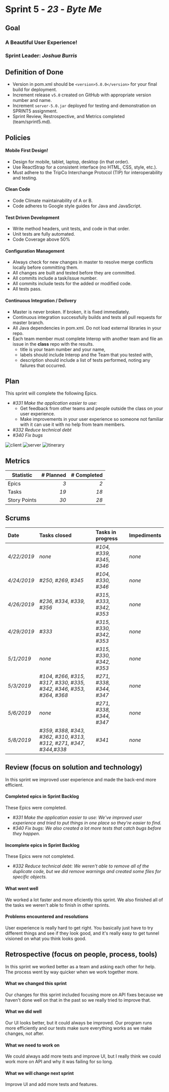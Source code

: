 # Sprint 5 - *23* - *Byte Me*

## Goal

### A Beautiful User Experience!
### Sprint Leader: *Joshua Burris*

## Definition of Done

* Version in pom.xml should be `<version>5.0.0</version>` for your final build for deployment.
* Increment release `v5.0` created on GitHub with appropriate version number and name.
* Increment `server-5.0.jar` deployed for testing and demonstration on SPRINT5 assignment.
* Sprint Review, Restrospective, and Metrics completed (team/sprint5.md).


## Policies

#### Mobile First Design!
* Design for mobile, tablet, laptop, desktop (in that order).
* Use ReactStrap for a consistent interface (no HTML, CSS, style, etc.).
* Must adhere to the TripCo Interchange Protocol (TIP) for interoperability and testing.
#### Clean Code
* Code Climate maintainability of A or B.
* Code adheres to Google style guides for Java and JavaScript.
#### Test Driven Development
* Write method headers, unit tests, and code in that order.
* Unit tests are fully automated.
* Code Coverage above 50%
#### Configuration Management
* Always check for new changes in master to resolve merge conflicts locally before committing them.
* All changes are built and tested before they are committed.
* All commits include a task/issue number.
* All commits include tests for the added or modified code.
* All tests pass.
#### Continuous Integration / Delivery 
* Master is never broken.  If broken, it is fixed immediately.
* Continuous integration successfully builds and tests all pull requests for master branch.
* All Java dependencies in pom.xml.  Do not load external libraries in your repo. 
* Each team member must complete Interop with another team and file an issue in the **class** repo with the results.
  * title is your team number and your name, 
  * labels should include Interop and the Team that you tested with, 
  * description should include a list of tests performed, noting any failures that occurred.


## Plan

This sprint will complete the following Epics.

* *#331 Make the application easier to use:*
  * Get feedback from other teams and people outside the class on your user experience.
  * Make improvements in your user experience so someone not familiar with it can use it with no help from team members.
* *#332 Reduce technical debt*
* *#340 Fix bugs*

![client](https://github.com/csucs314s19/t23/blob/master/sprints/sprint4_resources/clientDiagram.svg)
![server](https://github.com/csucs314s19/t23/blob/master/sprints/sprint4_resources/server.svg)
![itinerary](https://github.com/csucs314s19/t23/blob/master/sprints/sprint4_resources/itinerary.svg)


## Metrics

| Statistic | # Planned | # Completed |
| --- | ---: | ---: |
| Epics | *3* | *2* |
| Tasks |  *19*   | *18* | 
| Story Points |  *30*  | *28* | 


## Scrums

| Date | Tasks closed  | Tasks in progress | Impediments |
| :--- | :--- | :--- | :--- |
| *4/22/2019* | *none* | *#104, #339, #345, #346* | *none* |
| *4/24/2019* | *#250, #269, #345* | *#104, #330, #346* | *none* |
| *4/26/2019* | *#236, #334, #339, #356* | *#315, #333, #342, #353* | *none* |
| *4/29/2019* | *#333* | *#315, #330, #342, #353* | *none* |
| *5/1/2019* | *none* | *#315, #330, #342, #353* | *none* |
| *5/3/2019* | *#104, #266, #315, #317, #330, #335, #342, #346, #353, #364, #368* | *#271, #338, #344, #347* | *none* |
| *5/6/2019* | *none* | *#271, #338, #344, #347* | *none* |
| *5/8/2019* | *#359, #388, #343, #362, #310, #313, #312, #271, #347, #344,#338* | *#341* | *none* |



## Review (focus on solution and technology)

In this sprint we improved user experience and made the back-end more efficient.

#### Completed epics in Sprint Backlog 

These Epics were completed.

* *#331 Make the application easier to use: We've improved user experience and tried to put things in one place so they're easier to find.*
* *#340 Fix bugs: We also created a lot more tests that catch bugs before they happen.*

#### Incomplete epics in Sprint Backlog 

These Epics were not completed.

* *#332 Reduce technical debt: We weren't able to remove all of the duplicate code, but we did remove warnings and created some files for specific objects.*

#### What went well

We worked a lot faster and more eficiently this sprint. We also finished all of the tasks we weren't able to finish in other sprints.


#### Problems encountered and resolutions

User experience is really hard to get right. You basically just have to try different things and see if they look good, and it's really easy to get tunnel visioned on what you think looks good.


## Retrospective (focus on people, process, tools)

In this sprint we worked better as a team and asking each other for help. The process went by way quicker when we work together more.

#### What we changed this sprint

Our changes for this sprint included focusing more on API fixes because we haven't done well on that in the past so we really tried to improve that.

#### What we did well

Our UI looks better, but it could always be improved. Our program runs more efficiently and our tests make sure everything works as we make changes, not after.

#### What we need to work on

We could always add more tests and improve UI, but I really think we could work more on API and why it was failing for so long.

#### What we will change next sprint 

Improve UI and add more tests and features.
